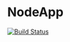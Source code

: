 # NodeApp

[![Build Status](https://travis-ci.org/6uss/NodeApp.svg?branch=master)](https://travis-ci.org/6uss/NodeApp)
